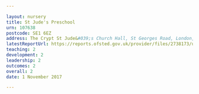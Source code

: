 ```yaml
---

layout: nursery
title: St Jude's Preschool
urn: 107638
postcode: SE1 6EZ
address: The Crypt St Jude&#039;s Church Hall, St Georges Road, London, SE1 6EZ
latestReportUrl: https://reports.ofsted.gov.uk/provider/files/2738173/urn/107638.pdf
teaching: 2
development: 2
leadership: 2
outcomes: 2
overall: 2
date: 1 November 2017

---
```

